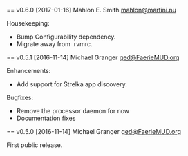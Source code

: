 == v0.6.0 [2017-01-16] Mahlon E. Smith <mahlon@martini.nu>

Housekeeping:

- Bump Configurability dependency.
- Migrate away from .rvmrc.


== v0.5.1 [2016-11-14] Michael Granger <ged@FaerieMUD.org>

Enhancements:

- Add support for Strelka app discovery.

Bugfixes:

- Remove the processor daemon for now
- Documentation fixes


== v0.5.0 [2016-11-14] Michael Granger <ged@FaerieMUD.org>

First public release.




